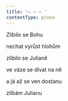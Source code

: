 ```yaml
---
title: '– – – '
contentType: prose
---
```


Zlíbilo se Bohu

nechat vyrůst hlohům

zlíbilo se Julianě

ve váze se dívat na ně

a já až se ven dostanu

zlíbám Julianu
